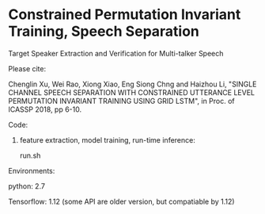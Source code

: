# Constrained Permutation Invariant Training, Speech Separation

Target Speaker Extraction and Verification for Multi-talker Speech

Please cite:

 Chenglin Xu, Wei Rao, Xiong Xiao, Eng Siong Chng and Haizhou Li, "SINGLE CHANNEL SPEECH SEPARATION WITH CONSTRAINED UTTERANCE LEVEL PERMUTATION INVARIANT TRAINING USING GRID LSTM", in Proc. of ICASSP 2018, pp 6-10.

Code:

1. feature extraction, model training, run-time inference:

   run.sh

Environments:

python: 2.7

Tensorflow: 1.12 (some API are older version, but compatiable by 1.12)
